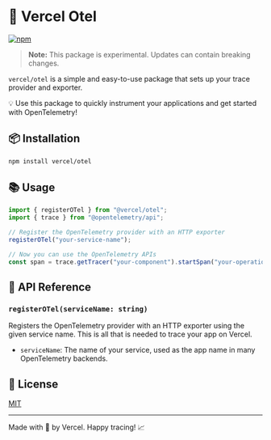 # 🚀 Vercel Otel

[![npm](https://img.shields.io/npm/v/@vercel/otel.svg)](https://www.npmjs.com/package/@vercel/otel)

> **Note:** This package is experimental. Updates can contain breaking changes.

`vercel/otel` is a simple and easy-to-use package that sets up your trace provider and exporter.

💡 Use this package to quickly instrument your applications and get started with OpenTelemetry!

## 📦 Installation

```sh
npm install vercel/otel
```

## 📚 Usage

```javascript
import { registerOTel } from "@vercel/otel";
import { trace } from "@opentelemetry/api";

// Register the OpenTelemetry provider with an HTTP exporter
registerOTel("your-service-name");

// Now you can use the OpenTelemetry APIs
const span = trace.getTracer("your-component").startSpan("your-operation");
```

## 📖 API Reference

### `registerOTel(serviceName: string)`

Registers the OpenTelemetry provider with an HTTP exporter using the given service name.
This is all that is needed to trace your app on Vercel.

- `serviceName`: The name of your service, used as the app name in many OpenTelemetry backends.

## 📄 License

[MIT](LICENSE)

---

Made with 💖 by Vercel. Happy tracing! 📈
